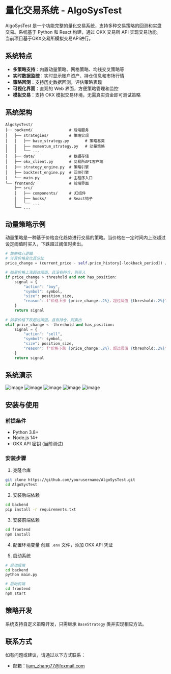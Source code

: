 # 量化交易系统 - AlgoSysTest

AlgoSysTest 是一个功能完整的量化交易系统，支持多种交易策略的回测和实盘交易。系统基于 Python 和 React 构建，通过 OKX 交易所 API 实现交易功能。
当前项目基于OKX交易所模拟交易API进行。

## 系统特点

- **多策略支持**：内置动量策略、网格策略、均线交叉策略等
- **实时数据监控**：实时显示账户资产、持仓信息和市场行情
- **策略回测**：支持历史数据回测，评估策略表现
- **可视化界面**：直观的 Web 界面，方便策略管理和监控
- **模拟交易**：支持 OKX 模拟交易环境，无需真实资金即可测试策略

## 系统架构

```
AlgoSysTest/
├── backend/                # 后端服务
│   ├── strategies/         # 策略实现
│   │   ├── base_strategy.py       # 策略基类
│   │   ├── momentum_strategy.py   # 动量策略
│   │   └── ...
│   ├── data/               # 数据存储
│   ├── okx_client.py       # 交易所API客户端
│   ├── strategy_engine.py  # 策略引擎
│   ├── backtest_engine.py  # 回测引擎
│   └── main.py             # 主程序入口
└── frontend/               # 前端界面
    ├── src/
    │   ├── components/     # UI组件
    │   ├── hooks/          # React钩子
    │   └── ...
    └── ...
```

## 动量策略示例

动量策略是一种基于价格变化趋势进行交易的策略。当价格在一定时间内上涨超过设定阈值时买入，下跌超过阈值时卖出。

```python
# 策略核心逻辑
# 计算价格变化百分比
price_change = (current_price - self.price_history[-lookback_period]) / self.price_history[-lookback_period]

# 如果价格上涨超过阈值，且没有持仓，则买入
if price_change > threshold and not has_position:
    signal = {
        "action": "buy",
        "symbol": symbol,
        "size": position_size,
        "reason": f"价格上涨 {price_change:.2%}，超过阈值 {threshold:.2%}"
    }
    return signal
    
# 如果价格下跌超过阈值，且有持仓，则卖出
elif price_change < -threshold and has_position:
    signal = {
        "action": "sell",
        "symbol": symbol,
        "size": position_size,
        "reason": f"价格下跌 {price_change:.2%}，超过阈值 {threshold:.2%}"
    }
    return signal
```

## 系统演示
![image](https://github.com/user-attachments/assets/b5bcc654-57c8-4c9c-8d8a-11563bbd9623)
![image](https://github.com/user-attachments/assets/33cc9c11-5629-4582-bdf0-1da067a7c928)
![image](https://github.com/user-attachments/assets/9f19d33d-e3a6-40d3-8ba0-4f36ebe627f2)
![image](https://github.com/user-attachments/assets/b362bab7-928b-410c-ae25-af51eb020601)
![image](https://github.com/user-attachments/assets/3d7b202d-d61f-460b-b854-3ea5674da08f)




## 安装与使用

### 前提条件

- Python 3.8+
- Node.js 14+
- OKX API 密钥 (当前测试)

### 安装步骤

1. 克隆仓库
```bash
git clone https://github.com/yourusername/AlgoSysTest.git
cd AlgoSysTest
```

2. 安装后端依赖
```bash
cd backend
pip install -r requirements.txt
```

3. 安装前端依赖
```bash
cd frontend
npm install
```

4. 配置环境变量
创建 `.env` 文件，添加 OKX API 凭证

5. 启动系统
```bash
# 启动后端
cd backend
python main.py

# 启动前端
cd frontend
npm start
```

## 策略开发

系统支持自定义策略开发，只需继承 `BaseStrategy` 类并实现相应方法。

## 联系方式

如有问题或建议，请通过以下方式联系：

- 邮箱：liam_zhang77@foxmail.com

